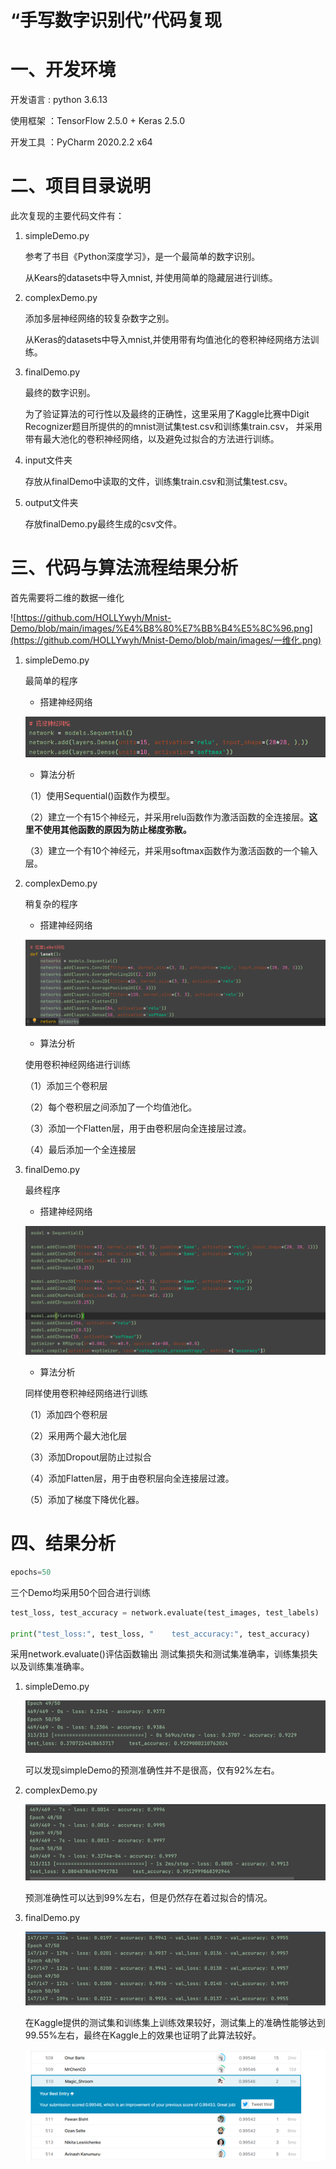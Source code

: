 # “手写数字识别代”代码复现


#  一、开发环境

开发语言 :  python 3.6.13

使用框架 ：TensorFlow 2.5.0  + Keras 2.5.0

开发工具 ：PyCharm 2020.2.2 x64

#  二、项目目录说明

此次复现的主要代码文件有：

1. simpleDemo.py

   参考了书目《Python深度学习》，是一个最简单的数字识别。

   从Kears的datasets中导入mnist, 并使用简单的隐藏层进行训练。

2. complexDemo.py

   添加多层神经网络的较复杂数字之别。

   从Keras的datasets中导入mnist,并使用带有均值池化的卷积神经网络方法训练。

3. finalDemo.py

   最终的数字识别。

   为了验证算法的可行性以及最终的正确性，这里采用了Kaggle比赛中Digit Recognizer题目所提供的的mnist测试集test.csv和训练集train.csv， 并采用带有最大池化的卷积神经网络，以及避免过拟合的方法进行训练。

4. input文件夹

   存放从finalDemo中读取的文件，训练集train.csv和测试集test.csv。

5. output文件夹

   存放finalDemo.py最终生成的csv文件。

# 三、代码与算法流程结果分析

首先需要将二维的数据一维化

![https://github.com/HOLLYwyh/Mnist-Demo/blob/main/images/%E4%B8%80%E7%BB%B4%E5%8C%96.png](https://github.com/HOLLYwyh/Mnist-Demo/blob/main/images/一维化.png)

1. simpleDemo.py      

   最简单的程序

   - 搭建神经网络

   ![simpleDemo](https://github.com/HOLLYwyh/Mnist-Demo/blob/main/images/simpleDemo.png)

   - 算法分析

   （1）使用Sequential()函数作为模型。

   （2）建立一个有15个神经元，并采用relu函数作为激活函数的全连接层。**这里不使用其他函数的原因为防止梯度弥散。**

   （3）建立一个有10个神经元，并采用softmax函数作为激活函数的一个输入层。

2. complexDemo.py

   稍复杂的程序

   - 搭建神经网络

   ![complexDemo](https://github.com/HOLLYwyh/Mnist-Demo/blob/main/images/complexDemo.png)

   - 算法分析

   使用卷积神经网络进行训练

   （1）添加三个卷积层

   （2）每个卷积层之间添加了一个均值池化。

   （3）添加一个Flatten层，用于由卷积层向全连接层过渡。

   （4）最后添加一个全连接层

3. finalDemo.py

   最终程序

   - 搭建神经网络

   ![finalDemo](https://github.com/HOLLYwyh/Mnist-Demo/blob/main/images/finalDemo.png)

   - 算法分析

   同样使用卷积神经网络进行训练

   （1）添加四个卷积层

   （2）采用两个最大池化层

   （3）添加Dropout层防止过拟合

   （4）添加Flatten层，用于由卷积层向全连接层过渡。

   （5）添加了梯度下降优化器。

# 四、结果分析

```python
epochs=50
```

三个Demo均采用50个回合进行训练

 ```python
test_loss, test_accuracy = network.evaluate(test_images, test_labels)

print("test_loss:", test_loss, "    test_accuracy:", test_accuracy)
 ```

采用network.evaluate()评估函数输出  测试集损失和测试集准确率，训练集损失以及训练集准确率。

1. simpleDemo.py

   ![simpleDemo1](https://github.com/HOLLYwyh/Mnist-Demo/blob/main/images/simpleDemo1.png)

   可以发现simpleDemo的预测准确性并不是很高，仅有92%左右。

2. complexDemo.py

   ![complexDemo1](https://github.com/HOLLYwyh/Mnist-Demo/blob/main/images/complexDemo1.png)

   预测准确性可以达到99%左右，但是仍然存在着过拟合的情况。

3. finalDemo.py

   ![finalDemo1](https://github.com/HOLLYwyh/Mnist-Demo/blob/main/images/finalDemo1.png)

   在Kaggle提供的测试集和训练集上训练效果较好，测试集上的准确性能够达到99.55%左右，最终在Kaggle上的效果也证明了此算法较好。

   ![kaggle](https://github.com/HOLLYwyh/Mnist-Demo/blob/main/images/kaggle.png)
